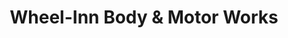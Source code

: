 ---
title: "Wheel-Inn Body & Motor Works"
url: /prospect-heights/wheel-inn-body-and-motor-works/
shop: car repair
---
